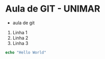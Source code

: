 # Aula de GIT - UNIMAR

* aula de git
1. Linha 1
1. Linha 2
1. Linha 3

```php
echo "Hello World"
```

